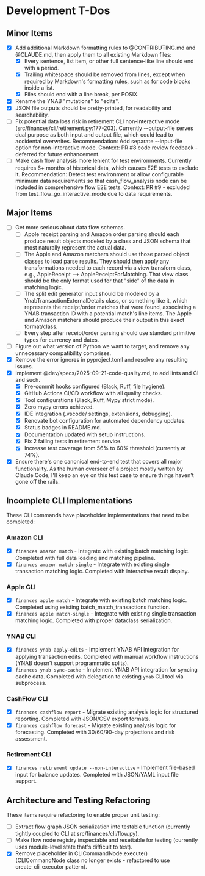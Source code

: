 # Development T-Dos

## Minor Items

- [X] Add additional Markdown formatting rules to @CONTRIBUTING.md and @CLAUDE.md,
        then apply them to all existing Markdown files:
    - [X] Every sentence, list item, or other full sentence-like line should end with a period.
    - [X] Trailing whitespace should be removed from lines,
            except when required by Markdown's formatting rules,
            such as for code blocks inside a list.
    - [X] Files should end with a line break, per POSIX.
- [X] Rename the YNAB "mutations" to "edits".
- [X] JSON file outputs should be pretty-printed, for readability and searchability.
- [ ] Fix potential data loss risk in retirement CLI non-interactive mode
      (src/finances/cli/retirement.py:177-203).
      Currently --output-file serves dual purpose as both input and output file,
      which could lead to accidental overwrites.
      Recommendation: Add separate --input-file option for non-interactive mode.
      Context: PR #8 code review feedback - deferred for future enhancement.
- [ ] Make cash flow analysis more lenient for test environments.
      Currently requires 6+ months of historical data, which causes E2E tests to exclude it.
      Recommendation: Detect test environment or allow configurable minimum data requirements
      so that cash_flow_analysis node can be included in comprehensive flow E2E tests.
      Context: PR #9 - excluded from test_flow_go_interactive_mode due to data requirements.

## Major Items

- [ ] Get more serious about data flow schemas.
    - [ ] Apple receipt parsing and Amazon order parsing should each produce result objects modeled
            by a class and JSON schema that most naturally represent the actual data.
    - [ ] The Apple and Amazon matchers should use those parsed object classes to load parse results.
          They should then apply any transformations needed to each record via a view transform class,
            e.g., AppleReceipt --> AppleReceiptForMatching.
          That view class should be the only format used for that "side" of the data in matching logic.
    - [ ] The split edit generator input should be modeled by a YnabTransactionExternalDetails class,
            or something like it, which represents the receipt/order matches that were found,
            associating a YNAB transaction ID with a potential match's line items.
          The Apple and Amazon matchers should produce their output in this exact format/class.
    - [ ] Every step after receipt/order parsing should use standard primitive types
            for currency and dates.
- [ ] Figure out what version of Python we want to target,
        and remove any unnecessary compatibility comprises.
- [X] Remove the error ignores in pyproject.toml and resolve any resulting issues.
- [X] Implement @dev/specs/2025-09-21-code-quality.md, to add lints and CI and such.
    - [X] Pre-commit hooks configured (Black, Ruff, file hygiene).
    - [X] GitHub Actions CI/CD workflow with all quality checks.
    - [X] Tool configurations (Black, Ruff, Mypy strict mode).
    - [X] Zero mypy errors achieved.
    - [X] IDE integration (.vscode/ settings, extensions, debugging).
    - [X] Renovate bot configuration for automated dependency updates.
    - [X] Status badges in README.md.
    - [X] Documentation updated with setup instructions.
    - [X] Fix 2 failing tests in retirement service.
    - [X] Increase test coverage from 56% to 60% threshold (currently at 74%).
- [X] Ensure there's one canonical end-to-end test that covers all major functionality.
      As the human overseer of a project mostly written by Claude Code,
        I'll keep an eye on this test case to ensure things haven't gone off the rails.

## Incomplete CLI Implementations

These CLI commands have placeholder implementations that need to be completed:

### Amazon CLI
- [X] `finances amazon match` - Integrate with existing batch matching logic.
      Completed with full data loading and matching pipeline.
- [X] `finances amazon match-single` - Integrate with existing single transaction matching logic.
      Completed with interactive result display.

### Apple CLI
- [X] `finances apple match` - Integrate with existing batch matching logic.
      Completed using existing batch_match_transactions function.
- [X] `finances apple match-single` - Integrate with existing single transaction matching logic.
      Completed with proper dataclass serialization.

### YNAB CLI
- [X] `finances ynab apply-edits` - Implement YNAB API integration for applying transaction edits.
      Completed with manual workflow instructions (YNAB doesn't support programmatic splits).
- [X] `finances ynab sync-cache` - Implement YNAB API integration for syncing cache data.
      Completed with delegation to existing `ynab` CLI tool via subprocess.

### CashFlow CLI
- [X] `finances cashflow report` - Migrate existing analysis logic for structured reporting.
      Completed with JSON/CSV export formats.
- [X] `finances cashflow forecast` - Migrate existing analysis logic for forecasting.
      Completed with 30/60/90-day projections and risk assessment.

### Retirement CLI
- [X] `finances retirement update --non-interactive` - Implement file-based input for balance updates.
      Completed with JSON/YAML input file support.

## Architecture and Testing Refactoring

These items require refactoring to enable proper unit testing:

- [ ] Extract flow graph JSON serialization into testable function
      (currently tightly coupled to CLI at src/finances/cli/flow.py).
- [ ] Make flow node registry inspectable and resettable for testing
      (currently uses module-level state that's difficult to test).
- [X] Remove placeholder in CLICommandNode.execute()
      (CLICommandNode class no longer exists - refactored to use create_cli_executor pattern).
